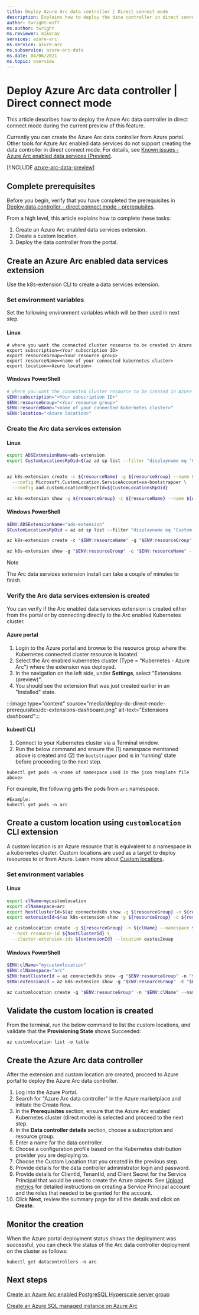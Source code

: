 ```yaml
---
title: Deploy Azure Arc data controller | Direct connect mode
description: Explains how to deploy the data controller in direct connect mode. 
author: twright-msft
ms.author: twright
ms.reviewer: mikeray
services: azure-arc
ms.service: azure-arc
ms.subservice: azure-arc-data
ms.date: 04/06/2021
ms.topic: overview
---
```


#  Deploy Azure Arc data controller | Direct connect mode

This article describes how to deploy the Azure Arc data controller in direct connect mode during the current preview of this feature. 

Currently you can create the Azure Arc data controller from Azure portal. Other tools for Azure Arc enabled data services do not support creating the data controller in direct connect mode. For details, see [Known issues - Azure Arc enabled data services (Preview)](known-issues.md).

[!INCLUDE [azure-arc-data-preview](../../../includes/azure-arc-data-preview.md)]

## Complete prerequisites

Before you begin, verify that you have completed the prerequisites in [Deploy data controller - direct connect mode - prerequisites](direct-connected-mode-prerequisites.md).

From a high level, this article explains how to complete these tasks:

1. Create an Azure Arc enabled data services extension. 
1. Create a custom location.
1. Deploy the data controller from the portal.

## Create an Azure Arc enabled data services extension

Use the k8s-extension CLI to create a data services extension.

### Set environment variables

Set the following environment variables which will be then used in next step.

#### Linux

``` terminal
# where you want the connected cluster resource to be created in Azure 
export subscription=<Your subscription ID>
export resourceGroup=<Your resource group>
export resourceName=<name of your connected kubernetes cluster>
export location=<Azure location>
```

#### Windows PowerShell
``` PowerShell
# where you want the connected cluster resource to be created in Azure 
$ENV:subscription="<Your subscription ID>"
$ENV:resourceGroup="<Your resource group>"
$ENV:resourceName="<name of your connected kubernetes cluster>"
$ENV:location="<Azure location>"
```

### Create the Arc data services extension

#### Linux
```bash
export ADSExtensionName=ads-extension
export CustomLocationsRpOid=$(az ad sp list --filter "displayname eq 'Custom Locations RP'" --query '[].objectId' -o tsv)


az k8s-extension create -c ${resourceName} -g ${resourceGroup} --name ${ADSExtensionName} --cluster-type connectedClusters --extension-type microsoft.arcdataservices --auto-upgrade false --scope cluster --release-namespace arc \
  --config Microsoft.CustomLocation.ServiceAccount=sa-bootstrapper \
  --config aad.customLocationObjectId=${CustomLocationsRpOid}

az k8s-extension show -g ${resourceGroup} -c ${resourceName} --name ${ADSExtensionName} --cluster-type connectedclusters
```

#### Windows PowerShell
```PowerShell
$ENV:ADSExtensionName="ads-extension"
$CustomLocationsRpOid = az ad sp list --filter "displayname eq 'Custom Locations RP'" --query [].objectId -o tsv

az k8s-extension create -c "$ENV:resourceName" -g "$ENV:resourceGroup" --name "$ENV:ADSExtensionName" --cluster-type connectedClusters --extension-type microsoft.arcdataservices --auto-upgrade false --scope cluster --release-namespace arc --config Microsoft.CustomLocation.ServiceAccount=sa-bootstrapper --config aad.customLocationObjectId="$ENV:CustomLocationsRpOid"

az k8s-extension show -g "$ENV:resourceGroup" -c "$ENV:resourceName" --name "$ENV:ADSExtensionName" --cluster-type connectedclusters
```

> [!NOTE]
> The Arc data services extension install can take a couple of minutes to finish.

### Verify the Arc data services extension is created

You can verify if  the Arc enabled data services extension is created either from the portal or by connecting directly to the Arc enabled Kubernetes cluster. 

#### Azure portal
1. Login to the Azure portal and browse to the resource group where the Kubernetes connected cluster resource is located.
1. Select the Arc enabled kubernetes cluster (Type = "Kubernetes - Azure Arc") where the extension was deployed.
1. In the navigation on the left side, under **Settings**, select "Extensions (preview)".
1. You should see the extension that was just created earlier in an "Installed" state.

:::image type="content" source="media/deploy-dc-direct-mode-prerequisites/dc-extensions-dashboard.png" alt-text="Extensions dashboard":::

#### kubectl CLI

1. Connect to your Kubernetes cluster via a Terminal window.
1. Run the below command and ensure the (1) namespace mentioned above is created and (2) the `bootstrapper` pod is in 'running' state before proceeding to the next step.

``` console
kubectl get pods -n <name of namespace used in the json template file above>
```

For example, the following gets the pods from `arc` namespace.

```console
#Example:
kubectl get pods -n arc
```

## Create a custom location using `customlocation` CLI extension

A custom location is an Azure resource that is equivalent to a namespace in a kubernetes cluster.  Custom locations are used as a target to deploy resources to or from Azure. Learn more about [Custom locations](../kubernetes/custom-locations.md).

### Set environment variables

#### Linux

```bash
export clName=mycustomlocation
export clNamespace=arc
export hostClusterId=$(az connectedk8s show -g ${resourceGroup} -n ${resourceName} --query id -o tsv)
export extensionId=$(az k8s-extension show -g ${resourceGroup} -c ${resourceName} --cluster-type connectedClusters --name ${ADSExtensionName} --query id -o tsv)

az customlocation create -g ${resourceGroup} -n ${clName} --namespace ${clNamespace} \
  --host-resource-id ${hostClusterId} \
  --cluster-extension-ids ${extensionId} --location eastus2euap
```

#### Windows PowerShell
```PowerShell
$ENV:clName="mycustomlocation"
$ENV:clNamespace="arc"
$ENV:hostClusterId = az connectedk8s show -g "$ENV:resourceGroup" -n "$ENV:resourceName" --query id -o tsv
$ENV:extensionId = az k8s-extension show -g "$ENV:resourceGroup" -c "$ENV:resourceName" --cluster-type connectedClusters --name "$ENV:ADSExtensionName" --query id -o tsv

az customlocation create -g "$ENV:resourceGroup" -n "$ENV:clName" --namespace "$ENV:clNamespace" --host-resource-id "$ENV:hostClusterId" --cluster-extension-ids "$ENV:extensionId"
```

## Validate  the custom location is created

From the terminal, run the below command to list the custom locations, and validate that the **Provisioning State** shows Succeeded:

```azurecli
az customlocation list -o table
```

## Create the Azure Arc data controller

After the extension and custom location are created, proceed to Azure portal to deploy the Azure Arc data controller.

1. Log into the Azure Portal.
1. Search for "Azure Arc data controller" in the Azure marketplace and initiate the Create flow.
1. In the **Prerequisites** section, ensure that the Azure Arc enabled Kubernetes cluster (direct mode) is selected and proceed to the next step.
1. In the **Data controller details** section, choose a subscription and resource group.
1. Enter a name for the data controller.
1. Choose a configuration profile based on the Kubernetes distribution provider you are deploying to.
1. Choose the Custom Location that you created in the previous step.
1. Provide details for the data controller administrator login and password.
1. Provide details for ClientId, TenantId, and Client Secret for the Service Principal that would be used to create the Azure objects. See [Upload metrics](upload-metrics-and-logs-to-azure-monitor.md) for detailed instructions on creating a Service Principal account and the roles that needed to be granted for the account.
1. Click **Next**, review the summary page for all the details and click on **Create**.

## Monitor the creation

When the Azure portal deployment status shows the deployment was successful, you can check the status of the Arc data controller deployment on the cluster as follows:

```console
kubectl get datacontrollers -n arc
```

## Next steps

[Create an Azure Arc enabled PostgreSQL Hyperscale server group](create-postgresql-hyperscale-server-group.md)

[Create an Azure SQL managed instance on Azure Arc](create-sql-managed-instance.md)